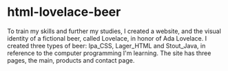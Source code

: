 # html-lovelace-beer
To train my skills and further my studies, I created a website, and the visual identity of a fictional beer, called Lovelace, in honor of Ada Lovelace. I created three types of beer: Ipa_CSS, Lager_HTML and Stout_Java, in reference to the computer programming I'm learning. The site has three pages, the main, products and contact page.

